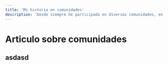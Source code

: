 ```yaml
---
title: 'Mi historia en comunidades'
description: 'Desde siempre he participado en diversas comunidades, en este post te cuento un poco sobre ese recorrido.'
---
```


# Articulo sobre comunidades

## asdasd